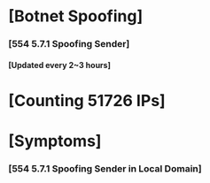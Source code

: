 # [Botnet Spoofing]
### [554 5.7.1 Spoofing Sender]
#### [Updated every 2~3 hours]

# [Counting 51726 IPs]

# [Symptoms] 
###   [554 5.7.1 Spoofing Sender in Local Domain]
